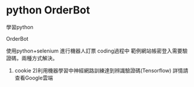 # python OrderBot

學習python

OrderBot 

使用python+selenium 進行機器人訂票 coding過程中 範例網站帳密登入需要驗證碼，兩種方式解決。
  1) cookie 2)利用機器學習中神經網路訓練達到辨識驗證碼(Tensorflow)
  詳情請查看Google雲端

